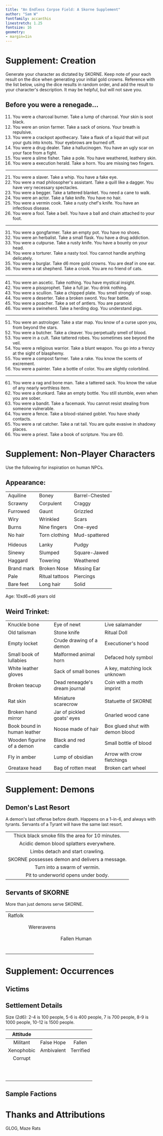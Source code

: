 ```yaml
---
title: "An Endless Corpse Field: A Skorne Supplement"
author: "Sam W"
fontfamily: accanthis
linestretch: 1.25
fontsize: 16
geometry:
- margin=1in
---
```


# Supplement: Creation

Generate your character as dictated by SKORNE. Keep note of your each result on the dice when generating your initial gold crowns. Reference with the list below, using the dice results in random order, and add the result to your character's description. It may be helpful, but will not save you.

## Before you were a renegade...

11. You were a charcoal burner. Take a lump of charcoal. Your skin is soot black.
12. You were an onion farmer. Take a sack of onions. Your breath is repulsive.
13. You were a crackpot apothecary. Take a flask of a liquid that will put your guts into knots. Your eyebrows are burned off.
14. You were a drug dealer. Take a hallucinogen. You have an ugly scar on your face from a fight.
15. You were a slime fisher. Take a pole. You have weathered, leathery skin.
16. You were a execution herald. Take a horn. You are missing two fingers.

-----

21. You were a slaver. Take a whip. You have a fake eye.
22. You were a mad philosopher's assistant. Take a quill like a dagger. You have very necessary spectacles.
23. You were a begger. Take a tattered blanket. You need a cane to walk.
24. You were an actor. Take a fake knife. You have no hair.
25. You were a vermin cook. Take a rusty chef's knife. You have an infectious disease.
26. You were a fool. Take a bell. You have a ball and chain attached to your foot.

-----

31. You were a gongfarmer. Take an empty pot. You have no shoes.
32. You were an herbalist. Take a small flask. You have a drug addiction.
33. You were a cutpurse. Take a rusty knife. You have a bounty on your head.
34. You were a torturer. Take a nasty tool. You cannot handle anything delicately.
35. You were a burglar. Take d6 more gold crowns. You are deaf in one ear.
36. You were a rat shepherd. Take a crook. You are no friend of cats.

-----

41. You were an ascetic. Take nothing. You have mystical insight.
42. You were a pissprophet. Take a full jar. You drink nothing.
43. You were a scullion. Take a chipped plate. You smell strongly of soap.
44. You were a deserter. Take a broken sword. You fear battle.
45. You were a poacher. Take a set of antlers. You are paranoid.
46. You were a swineherd. Take a herding dog. You understand pigs.

-----

51. You were an astrologer. Take a star map. You know of a curse upon you, from beyond the stars.
52. You were a butcher. Take a cleaver. You perpetually smell of blood.
53. You were in a cult. Take tattered robes. You sometimes see beyond the veil.
54. You were a religious warrior. Take a blunt weapon. You go into a frenzy at the sight of blasphemy.
55. You were a compost farmer. Take a rake. You know the scents of excrement.
56. You were a painter. Take a bottle of color. You are slightly colorblind.

-----

61. You were a rag and bone man. Take a tattered sack. You know the value of any nearly worthless item.
62. You were a drunkard. Take an empty bottle. You still stumble, even when you are sober.
63. You were a bandit. Take a facemask. You cannot resist stealing from someone vulnerable.
64. You were a fence. Take a blood-stained goblet. You have shady contacts.
65. You were a rat catcher. Take a rat tail. You are quite evasive in shadowy places.
66. You were a priest. Take a book of scripture. You are 60.


# Supplement: Non-Player Characters

Use the following for inspiration on human NPCs.

## Appearance:

|            |                |                |
|------------|----------------|----------------|
| Aquiline   | Boney          | Barrel-Chested |
| Scrawny    | Corpulent      | Craggy         |
| Furrowed   | Gaunt          | Grizzled       |
| Wiry       | Wrinkled       | Scars          |
| Burns      | Nine fingers   | One-eyed       |
| No hair    | Torn clothing  | Mud-spattered  |
|            |                |                |
| Hideous    | Lanky          | Pudgy          |
| Sinewy     | Slumped        | Square-Jawed   |
| Haggard    | Towering       | Weathered      |
| Brand mark | Broken Nose    | Missing Ear    |
| Pale       | Ritual tattoos | Piercings      |
| Bare feet  | Long hair      | Solid          |


Age: 10xd6+d6 years old

## Weird Trinket:

|                             |                               |                                 |
|-----------------------------|-------------------------------|---------------------------------|
| Knuckle bone                | Eye of newt                   | Live salamander                 |
| Old talisman                | Stone knife                   | Ritual Doll                     |
| Empty locket                | Crude drawing of a demon      | Executioner's hood              |
| Small book of lullabies     | Malformed animal horn         | Defaced holy symbol             |
| White leather gloves        | Sack of small bones           | A key, matching lock unknown    |
| Broken teacup               | Dead reneagde's dream journal | Coin with a moth imprint        |
|                             |                               |                                 |
| Rat skin                    | Miniature scarecrow           | Statuette of SKORNE             |
| Broken hand mirror          | Jar of pickled goats' eyes    | Gnarled wood cane               |
| Book bound in human leather | Noose made of hair            | Box glued shut with demon blood |
| Wooden figurine of a demon  | Black and red candle          | Small bottle of blood           |
| Fly in amber                | Lump of obsidian              | Arrow with crow fletchings      |
| Greataxe head               | Bag of rotten meat            | Broken cart wheel               |

# Supplement: Demons

## Demon's Last Resort

A demon's last offense before death. Happens on a 1-in-6, and always with tyrants. Servants of a Tyrant will have the same last resort.

|                                                  |
|:------------------------------------------------:|
| Thick black smoke fills the area for 10 minutes. |
| Acidic demon blood splatters everywhere.         |
| Limbs detach and start crawling.                 |
| SKORNE possesses demon and delivers a message.   |
| Turn into a swarm of vermin.                     |
| Pit to underworld opens under body.              |

## Servants of SKORNE ##

More than just demons serve SKORNE.

|         |            |              |
|:-------:|:----------:|:------------:|
| Ratfolk |            |              |
|         |            |              |
|         |            |              |
|         | Wereravens |              |
|         |            |              |
|         |            |              |
|         |            | Fallen Human |
|         |            |              |
|         |            |              |
|         |            |              |
|         |            |              |
|         |            |              |
|         |            |              |

# Supplement: Occurrences

## Victims

## Settlement Details

Size (2d6): 2-4 is 100 people, 5-6 is 400 people, 7 is 700 people, 8-9 is 1000 people, 10-12 is 1500 people. 

| Attitude   |            |           |
|:----------:|:----------:|:---------:|
| Militant   | False Hope | Fallen    |
| Xenophobic | Ambivalent | Terrified |
| Corrupt    |            |           |
|            |            |           |
|            |            |           |
|            |            |           |
|            |            |           |
|            |            |           |
|            |            |           |
|            |            |           |
|            |            |           |
|            |            |           |
|            |            |           |


## Sample Factions



# Thanks and Attributions

GLOG, Maze Rats
